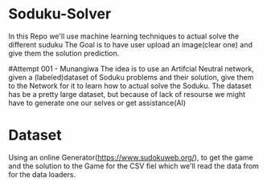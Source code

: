 # Soduku-Solver
In this Repo we'll use machine learning techniques to actual solve the different suduku 
The Goal is to have user upload an image(clear one) and give them the solution prediction.

#Attempt 001 - Munangiwa
The idea is to use an Artifcial Neutral network, given a (labeled)dataset of Soduku problems and their solution, give them to the Network for it to learn how to actual solve the Soduku.
The dataset has be a pretty large dataset, but because of lack of resourse we might have to generate one our selves or get assistance(AI)


# Dataset
Using an online Generator(https://www.sudokuweb.org/), to get the game and the solution to the Game for the CSV fiel which we'll read the data from for the data loaders.



